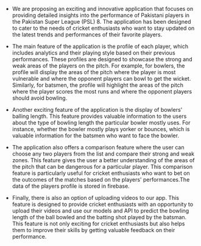 * We are proposing an exciting and innovative application that focuses on providing detailed insights into the performance of Pakistani players in the Pakistan Super League (PSL) 8. The application has been designed to cater to the needs of cricket enthusiasts who want to stay updated on the latest trends and performances of their favorite players.
* The main feature of the application is the profile of each player, which includes analytics and their playing style based on their previous performances. These profiles are designed to showcase the strong and weak areas of the players on the pitch. For example, for bowlers, the profile will display the areas of the pitch where the player is most vulnerable and where the opponent players can bowl to get the wicket. Similarly, for batsmen, the profile will highlight the areas of the pitch where the player scores the most runs and where the opponent players should avoid bowling.
* Another exciting feature of the application is the display of bowlers' balling length. This feature provides valuable information to the users about the type of bowling length the particular bowler mostly uses. For instance, whether the bowler mostly plays yorker or bounces, which is valuable information for the batsmen who want to face the bowler.
* The application also offers a comparison feature where the user can choose any two players from the list and compare their strong and weak zones. This feature gives the user a better understanding of the areas of the pitch that can be dangerous for a particular player. This comparison feature is particularly useful for cricket enthusiasts who want to bet on the outcomes of the matches based on the players' performances.The data of the players profile is stored in firebase.

* Finally, there is also an option of uploading videos to our app. This feature is designed to provide cricket enthusiasts with an opportunity to upload their videos and use our models and API to predict the bowling length of the ball bowled and the batting shot played by the batsman. This feature is not only exciting for cricket enthusiasts but also helps them to improve their skills by getting valuable feedback on their performance.

